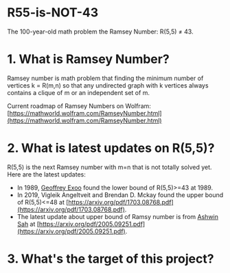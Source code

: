 # R55-is-NOT-43
The 100-year-old math problem the Ramsey Number: R(5,5) ≠ 43. 

# 1. What is Ramsey Number?

Ramsey number is math problem that finding the minimum number of vertices k = R(m,n) so that any undirected graph with k vertices always contains a clique of m or an independent set of m. 

Current roadmap of Ramsey Numbers on Wolfram: [https://mathworld.wolfram.com/RamseyNumber.html](https://mathworld.wolfram.com/RamseyNumber.html)

# 2. What is latest updates on R(5,5)?

R(5,5) is the next Ramsey number with m=n that is not totally solved yet. Here are the latest updates:

* In 1989, [Geoffrey Exoo](http://isu.indstate.edu/ge/) found the lower bound of R(5,5)>=43 at 1989. 
* In 2019, Vigleik Angeltveit and Brendan D. Mckay found the upper bound of R(5,5)<=48 at [https://arxiv.org/pdf/1703.08768.pdf](https://arxiv.org/pdf/1703.08768.pdf). 
* The latest update about upper bound of Ramsy number is from [Ashwin Sah](http://www.mit.edu/~asah/) at [https://arxiv.org/pdf/2005.09251.pdf](https://arxiv.org/pdf/2005.09251.pdf). 

# 3. What's the target of this project? 
